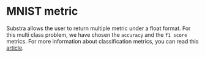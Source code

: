 # MNIST metric

Substra allows the user to return multiple metric under a float format. For this multi class problem, we have chosen the `accuracy` and the `f1 score` metrics. For more information about classification metrics, you can read this [article](https://towardsdatascience.com/multi-class-metrics-made-simple-part-ii-the-f1-score-ebe8b2c2ca1).
